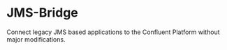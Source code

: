 # JMS-Bridge

Connect legacy JMS based applications to the Confluent Platform without major modifications.